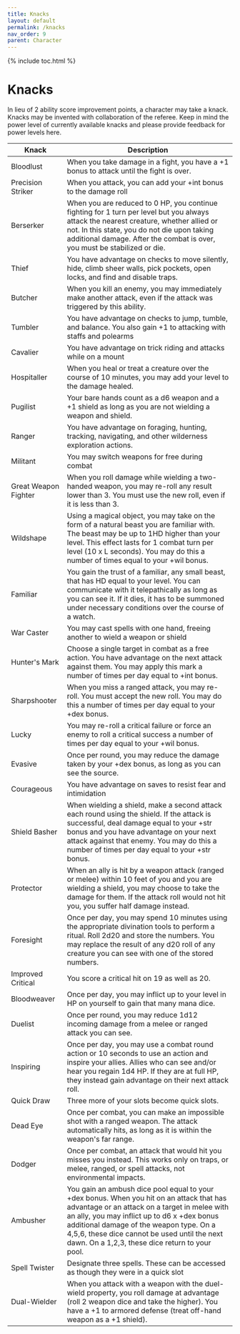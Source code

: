 ```yaml
---
title: Knacks
layout: default
permalink: /knacks
nav_order: 9
parent: Character
---
```

{% include toc.html %}


# Knacks
In lieu of 2 ability score improvement points, a character may take a knack. Knacks may be invented with collaboration of the referee. Keep in mind the power level of currently available knacks and please provide feedback for power levels here.

| Knack                | Description                                                                                                                                                                                                                                                                                                                            |
| -------------------- | -------------------------------------------------------------------------------------------------------------------------------------------------------------------------------------------------------------------------------------------------------------------------------------------------------------------------------------- |
| Bloodlust            | When you take damage in a fight, you have a +1 bonus to attack until the fight is over.                                                                                                                                                                                                                                                |
| Precision Striker    | When you attack, you can add your +int bonus to the damage roll                                                                                                                                                                                                                                                                        |
| Berserker            | When you are reduced to 0 HP, you continue fighting for 1 turn per level but you always attack the nearest creature, whether allied or not. In this state, you do not die upon taking additional damage. After the combat is over, you must be stabilized or die.                                                                      |
| Thief                | You have advantage on checks to move silently, hide, climb sheer walls, pick pockets, open locks, and find and disable traps.                                                                                                                                                                                                          |
| Butcher              | When you kill an enemy, you may immediately make another attack, even if the attack was triggered by this ability.                                                                                                                                                                                                                     |
| Tumbler              | You have advantage on checks to jump, tumble, and balance. You also gain +1 to attacking with staffs and polearms                                                                                                                                                                                                                      |
| Cavalier             | You have advantage on trick riding and attacks while on a mount                                                                                                                                                                                                                                                                        |
| Hospitaller          | When you heal or treat a creature over the course of 10 minutes, you may add your level to the damage healed.                                                                                                                                                                                                                          |
| Pugilist             | Your bare hands count as a d6 weapon and a +1 shield as long as you are not wielding a weapon and shield.                                                                                                                                                                                                                              |
| Ranger               | You have advantage on foraging, hunting, tracking, navigating, and other wilderness exploration actions.                                                                                                                                                                                                                               |
| Militant             | You may switch weapons for free during combat                                                                                                                                                                                                                                                                                          |
| Great Weapon Fighter | When you roll damage while wielding a two-handed weapon, you may re-roll any result lower than 3. You must use the new roll, even if it is less than 3.                                                                                                                                                                                |
| Wildshape            | Using a magical object, you may take on the form of a natural beast you are familiar with. The beast may be up to 1HD higher than your level. This effect lasts for 1 combat turn per level (10 x L seconds). You may do this a number of times equal to your +wil bonus.                                                              |
| Familiar             | You gain the trust of a familiar, any small beast, that has HD equal to your level. You can communicate with it telepathically as long as you can see it. If it dies, it has to be summoned under necessary conditions over the course of a watch.                                                                                     |
| War Caster           | You may cast spells with one hand, freeing another to wield a weapon or shield                                                                                                                                                                                                                                                         |
| Hunter's Mark        | Choose a single target in combat as a free action. You have advantage on the next attack against them. You may apply this mark a number of times per day equal to +int bonus.                                                                                                                                                          |
| Sharpshooter         | When you miss a ranged attack, you may re-roll. You must accept the new roll. You may do this a number of times per day equal to your +dex bonus.                                                                                                                                                                                      |
| Lucky                | You may re-roll a critical failure or force an enemy to roll a critical success a number of times per day equal to your +wil bonus.                                                                                                                                                                                                    |
| Evasive              | Once per round, you may reduce the damage taken by your +dex bonus, as long as you can see the source.                                                                                                                                                                                                                                 |
| Courageous           | You have advantage on saves to resist fear and intimidation                                                                                                                                                                                                                                                                            |
| Shield Basher        | When wielding a shield, make a second attack each round using the shield. If the attack is successful, deal damage equal to your +str bonus and you have advantage on your next attack against that enemy. You may do this a number of times per day equal to your +str bonus.                                                         |
| Protector            | When an ally is hit by a weapon attack (ranged or melee) within 10 feet of you and you are wielding a shield, you may choose to take the damage for them. If the attack roll would not hit you, you suffer half damage instead.                                                                                                        |
| Foresight            | Once per day, you may spend 10 minutes using the appropriate divination tools to perform a ritual. Roll 2d20 and store the numbers. You may replace the result of any d20 roll of any creature you can see with one of the stored numbers.                                                                                             |
| Improved Critical    | You score a critical hit on 19 as well as 20.                                                                                                                                                                                                                                                                                          |
| Bloodweaver          | Once per day, you may inflict up to your level in HP on yourself to gain that many mana dice.                                                                                                                                                                                                                                          |
| Duelist              | Once per round, you may reduce 1d12 incoming damage from a melee or ranged attack you can see.                                                                                                                                                                                                                                        |
| Inspiring            | Once per day, you may use a combat round action or 10 seconds to use an action and inspire your allies. Allies who can see and/or hear you regain 1d4 HP. If they are at full HP, they instead gain advantage on their next attack roll.                                                                                             |
| Quick Draw           | Three more of your slots become quick slots.                                                                                                                                                                                                                                                                                           |
| Dead Eye             | Once per combat, you can make an impossible shot with a ranged weapon. The attack automatically hits, as long as it is within the weapon's far range.                                                                                                                                                                                  |
| Dodger               | Once per combat, an attack that would hit you misses you instead. This works only on traps, or melee, ranged, or spell attacks, not environmental impacts.                                                                                                                                                                                   |
| Ambusher             | You gain an ambush dice pool equal to your +dex bonus. When you hit on an attack that has advantage or an attack on a target in melee with an ally, you may inflict up to d6 x +dex bonus additional damage of the weapon type. On a 4,5,6, these dice cannot be used until the next dawn. On a 1,2,3, these dice return to your pool. |
| Spell Twister        | Designate three spells. These can be accessed as though they were in a quick slot                                                                                                                                                                                                                                                      |
| Dual-Wielder         | When you attack with a weapon with the duel-wield property, you roll damage at advantage (roll 2 weapon dice and take the higher). You have a +1 to armored defense (treat off-hand weapon as a +1 shield).                                                                                                                            |
